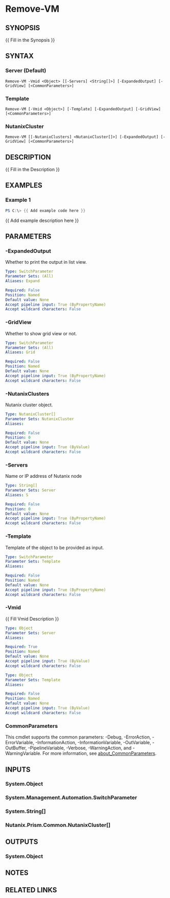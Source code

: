 ﻿---
external help file: Nutanix.Prism.PS.Cmds.dll-Help.xml
Module Name: Nutanix.Prism.PS.Cmds
online version:
schema: 2.0.0
---

# Remove-VM

## SYNOPSIS
{{ Fill in the Synopsis }}

## SYNTAX

### Server (Default)
```
Remove-VM -Vmid <Object> [[-Servers] <String[]>] [-ExpandedOutput] [-GridView] [<CommonParameters>]
```

### Template
```
Remove-VM [-Vmid <Object>] [-Template] [-ExpandedOutput] [-GridView] [<CommonParameters>]
```

### NutanixCluster
```
Remove-VM [[-NutanixClusters] <NutanixCluster[]>] [-ExpandedOutput] [-GridView] [<CommonParameters>]
```

## DESCRIPTION
{{ Fill in the Description }}

## EXAMPLES

### Example 1
```powershell
PS C:\> {{ Add example code here }}
```

{{ Add example description here }}

## PARAMETERS

### -ExpandedOutput
Whether to print the output in list view.

```yaml
Type: SwitchParameter
Parameter Sets: (All)
Aliases: Expand

Required: False
Position: Named
Default value: None
Accept pipeline input: True (ByPropertyName)
Accept wildcard characters: False
```

### -GridView
Whether to show grid view or not.

```yaml
Type: SwitchParameter
Parameter Sets: (All)
Aliases: Grid

Required: False
Position: Named
Default value: None
Accept pipeline input: True (ByPropertyName)
Accept wildcard characters: False
```

### -NutanixClusters
Nutanix cluster object.

```yaml
Type: NutanixCluster[]
Parameter Sets: NutanixCluster
Aliases:

Required: False
Position: 0
Default value: None
Accept pipeline input: True (ByValue)
Accept wildcard characters: False
```

### -Servers
Name or IP address of Nutanix node

```yaml
Type: String[]
Parameter Sets: Server
Aliases: S

Required: False
Position: 0
Default value: None
Accept pipeline input: True (ByPropertyName)
Accept wildcard characters: False
```

### -Template
Template of the object to be provided as input.

```yaml
Type: SwitchParameter
Parameter Sets: Template
Aliases:

Required: False
Position: Named
Default value: None
Accept pipeline input: True (ByPropertyName)
Accept wildcard characters: False
```

### -Vmid
{{ Fill Vmid Description }}

```yaml
Type: Object
Parameter Sets: Server
Aliases:

Required: True
Position: Named
Default value: None
Accept pipeline input: True (ByValue)
Accept wildcard characters: False
```

```yaml
Type: Object
Parameter Sets: Template
Aliases:

Required: False
Position: Named
Default value: None
Accept pipeline input: True (ByValue)
Accept wildcard characters: False
```

### CommonParameters
This cmdlet supports the common parameters: -Debug, -ErrorAction, -ErrorVariable, -InformationAction, -InformationVariable, -OutVariable, -OutBuffer, -PipelineVariable, -Verbose, -WarningAction, and -WarningVariable. For more information, see [about_CommonParameters](http://go.microsoft.com/fwlink/?LinkID=113216).

## INPUTS

### System.Object
### System.Management.Automation.SwitchParameter
### System.String[]
### Nutanix.Prism.Common.NutanixCluster[]
## OUTPUTS

### System.Object
## NOTES

## RELATED LINKS
